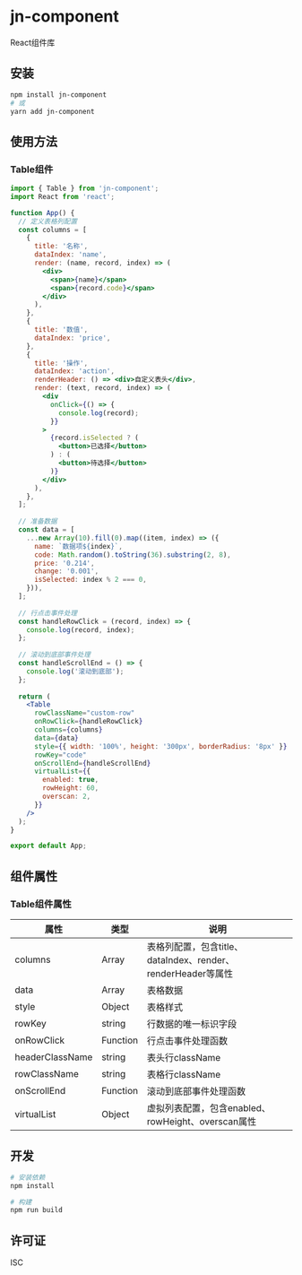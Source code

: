 # jn-component

React组件库

## 安装

```bash
npm install jn-component
# 或
yarn add jn-component
```

## 使用方法

### Table组件

```jsx
import { Table } from 'jn-component';
import React from 'react';

function App() {
  // 定义表格列配置
  const columns = [
    {
      title: '名称',
      dataIndex: 'name',
      render: (name, record, index) => (
        <div>
          <span>{name}</span>
          <span>{record.code}</span>
        </div>
      ),
    },
    {
      title: '数值',
      dataIndex: 'price',
    },
    {
      title: '操作',
      dataIndex: 'action',
      renderHeader: () => <div>自定义表头</div>,
      render: (text, record, index) => (
        <div
          onClick={() => {
            console.log(record);
          }}
        >
          {record.isSelected ? (
            <button>已选择</button>
          ) : (
            <button>待选择</button>
          )}
        </div>
      ),
    },
  ];
  
  // 准备数据
  const data = [
    ...new Array(10).fill(0).map((item, index) => ({
      name: `数据项${index}`,
      code: Math.random().toString(36).substring(2, 8),
      price: '0.214',
      change: '0.001',
      isSelected: index % 2 === 0,
    })),
  ];
  
  // 行点击事件处理
  const handleRowClick = (record, index) => {
    console.log(record, index);
  };
  
  // 滚动到底部事件处理
  const handleScrollEnd = () => {
    console.log('滚动到底部');
  };
  
  return (
    <Table
      rowClassName="custom-row"
      onRowClick={handleRowClick}
      columns={columns}
      data={data}
      style={{ width: '100%', height: '300px', borderRadius: '8px' }}
      rowKey="code"
      onScrollEnd={handleScrollEnd}
      virtualList={{
        enabled: true,
        rowHeight: 60,
        overscan: 2,
      }}
    />
  );
}

export default App;
```

## 组件属性

### Table组件属性

| 属性 | 类型 | 说明 |
|------|------|------|
| columns | Array | 表格列配置，包含title、dataIndex、render、renderHeader等属性 |
| data | Array | 表格数据 |
| style | Object | 表格样式 |
| rowKey | string | 行数据的唯一标识字段 |
| onRowClick | Function | 行点击事件处理函数 |
| headerClassName | string | 表头行className |
| rowClassName | string | 表格行className |
| onScrollEnd | Function | 滚动到底部事件处理函数 |
| virtualList | Object | 虚拟列表配置，包含enabled、rowHeight、overscan属性 |

## 开发

```bash
# 安装依赖
npm install

# 构建
npm run build
```

## 许可证

ISC 
